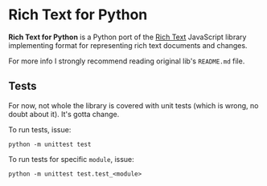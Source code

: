 # Rich Text for Python

**Rich Text for Python** is a Python port of the [Rich Text][richtext_github]
JavaScript library implementing format for representing rich text documents
and changes.

For more info I strongly recommend reading original lib's ``README.md`` file.

[richtext_github]: https://github.com/ottypes/rich-text "Rich Text on GitHub"

## Tests

For now, not whole the library is covered with unit tests (which is wrong, no
doubt about it). It's gotta change.

To run tests, issue:

```
python -m unittest test
```

To run tests for specific ``module``, issue:

```
python -m unittest test.test_<module>
```
